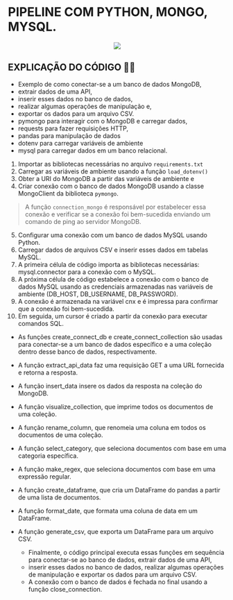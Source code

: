 # PIPELINE COM PYTHON, MONGO, MYSQL. 
<div align="center">
  <img src="https://img.shields.io/badge/Python-FFD43B?style=for-the-badge&logo=python&logoColor=blue">
</div>

## EXPLICAÇÃO DO CÓDIGO 🧑‍💻

* Exemplo de como conectar-se a um banco de dados MongoDB, 
* extrair dados de uma API, 
* inserir esses dados no banco de dados, 
* realizar algumas operações de manipulação e, 
* exportar os dados para um arquivo CSV. 
* pymongo para interagir com o MongoDB e carregar dados, 
* requests para fazer requisições HTTP, 
* pandas para manipulação de dados 
* dotenv para carregar variáveis de ambiente
* mysql para carregar dados em um banco relacional.

1. Importar as bibliotecas necessárias no arquivo `requirements.txt`
2. Carregar as variáveis de ambiente usando a função `load_dotenv()`
3. Obter a URI do MongoDB a partir das variáveis de ambiente e 
4. Criar conexão com o banco de dados MongoDB usando a classe MongoClient da biblioteca `pymongo`. 
 > A função `connection_mongo` é responsável por estabelecer essa conexão e verificar se a conexão foi bem-sucedida enviando um comando de ping ao servidor MongoDB.
5. Configurar uma conexão com um banco de dados MySQL usando Python.
6. Carregar dados de arquivos CSV e inserir esses dados em tabelas MySQL.
7. A primeira célula de código importa as bibliotecas necessárias: mysql.connector para a conexão com o MySQL.
8. A próxima célula de código estabelece a conexão com o banco de dados MySQL usando as credenciais armazenadas nas variáveis de ambiente (DB_HOST, DB_USERNAME, DB_PASSWORD).
9. A conexão é armazenada na variável cnx e é impressa para confirmar que a conexão foi bem-sucedida.
10. Em seguida, um cursor é criado a partir da conexão para executar comandos SQL.

* As funções create_connect_db e create_connect_collection são usadas para conectar-se a um banco de dados específico e a uma coleção dentro desse banco de dados, respectivamente. 
* A função extract_api_data faz uma requisição GET a uma URL fornecida e retorna a resposta. 
* A função insert_data insere os dados da resposta na coleção do MongoDB.
* A função visualize_collection, que imprime todos os documentos de uma coleção.
* A função rename_column, que renomeia uma coluna em todos os documentos de uma coleção.
* A função select_category, que seleciona documentos com base em uma categoria específica.
* A função make_regex, que seleciona documentos com base em uma expressão regular.
* A função create_dataframe, que cria um DataFrame do pandas a partir de uma lista de documentos.
* A função format_date, que formata uma coluna de data em um DataFrame.
* A função generate_csv, que exporta um DataFrame para um arquivo CSV.

  - Finalmente, o código principal executa essas funções em sequência para conectar-se ao banco de dados, extrair dados de uma API,
  - inserir esses dados no banco de dados, realizar algumas operações de manipulação e exportar os dados para um arquivo CSV.
  - A conexão com o banco de dados é fechada no final usando a função close_connection.
